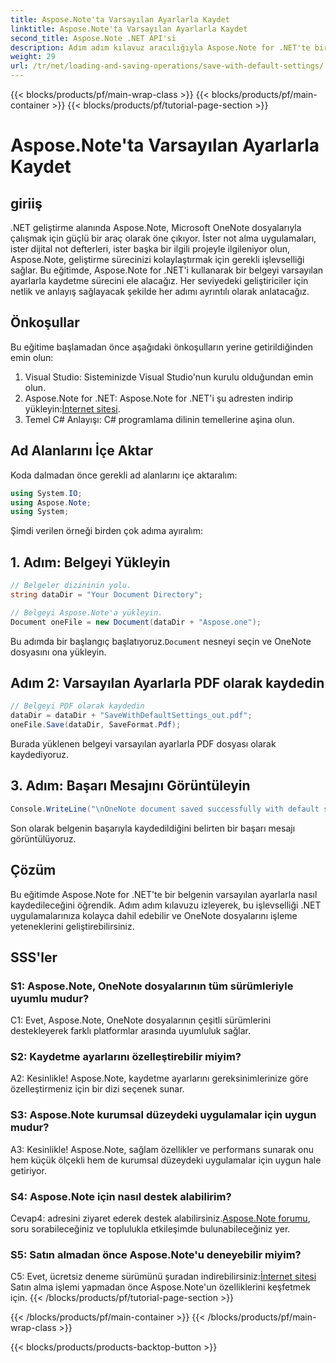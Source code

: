 ```yaml
---
title: Aspose.Note'ta Varsayılan Ayarlarla Kaydet
linktitle: Aspose.Note'ta Varsayılan Ayarlarla Kaydet
second_title: Aspose.Note .NET API'si
description: Adım adım kılavuz aracılığıyla Aspose.Note for .NET'te bir belgeyi varsayılan ayarlarla nasıl kaydedeceğinizi öğrenin.
weight: 29
url: /tr/net/loading-and-saving-operations/save-with-default-settings/
---
```


{{< blocks/products/pf/main-wrap-class >}}
{{< blocks/products/pf/main-container >}}
{{< blocks/products/pf/tutorial-page-section >}}

# Aspose.Note'ta Varsayılan Ayarlarla Kaydet

## giriiş

.NET geliştirme alanında Aspose.Note, Microsoft OneNote dosyalarıyla çalışmak için güçlü bir araç olarak öne çıkıyor. İster not alma uygulamaları, ister dijital not defterleri, ister başka bir ilgili projeyle ilgileniyor olun, Aspose.Note, geliştirme sürecinizi kolaylaştırmak için gerekli işlevselliği sağlar. Bu eğitimde, Aspose.Note for .NET'i kullanarak bir belgeyi varsayılan ayarlarla kaydetme sürecini ele alacağız. Her seviyedeki geliştiriciler için netlik ve anlayış sağlayacak şekilde her adımı ayrıntılı olarak anlatacağız.

## Önkoşullar

Bu eğitime başlamadan önce aşağıdaki önkoşulların yerine getirildiğinden emin olun:

1. Visual Studio: Sisteminizde Visual Studio'nun kurulu olduğundan emin olun.
2.  Aspose.Note for .NET: Aspose.Note for .NET'i şu adresten indirip yükleyin:[İnternet sitesi](https://releases.aspose.com/note/net/).
3. Temel C# Anlayışı: C# programlama dilinin temellerine aşina olun.

## Ad Alanlarını İçe Aktar

Koda dalmadan önce gerekli ad alanlarını içe aktaralım:

```csharp
using System.IO;
using Aspose.Note;
using System;
```

Şimdi verilen örneği birden çok adıma ayıralım:

## 1. Adım: Belgeyi Yükleyin

```csharp
// Belgeler dizininin yolu.
string dataDir = "Your Document Directory";

// Belgeyi Aspose.Note'a yükleyin.
Document oneFile = new Document(dataDir + "Aspose.one");
```

 Bu adımda bir başlangıç başlatıyoruz.`Document` nesneyi seçin ve OneNote dosyasını ona yükleyin.

## Adım 2: Varsayılan Ayarlarla PDF olarak kaydedin

```csharp
// Belgeyi PDF olarak kaydedin
dataDir = dataDir + "SaveWithDefaultSettings_out.pdf";
oneFile.Save(dataDir, SaveFormat.Pdf);
```

Burada yüklenen belgeyi varsayılan ayarlarla PDF dosyası olarak kaydediyoruz.

## 3. Adım: Başarı Mesajını Görüntüleyin

```csharp
Console.WriteLine("\nOneNote document saved successfully with default settings.\nFile saved at " + dataDir); 
```

Son olarak belgenin başarıyla kaydedildiğini belirten bir başarı mesajı görüntülüyoruz.

## Çözüm

Bu eğitimde Aspose.Note for .NET'te bir belgenin varsayılan ayarlarla nasıl kaydedileceğini öğrendik. Adım adım kılavuzu izleyerek, bu işlevselliği .NET uygulamalarınıza kolayca dahil edebilir ve OneNote dosyalarını işleme yeteneklerini geliştirebilirsiniz.

## SSS'ler

### S1: Aspose.Note, OneNote dosyalarının tüm sürümleriyle uyumlu mudur?

C1: Evet, Aspose.Note, OneNote dosyalarının çeşitli sürümlerini destekleyerek farklı platformlar arasında uyumluluk sağlar.

### S2: Kaydetme ayarlarını özelleştirebilir miyim?

A2: Kesinlikle! Aspose.Note, kaydetme ayarlarını gereksinimlerinize göre özelleştirmeniz için bir dizi seçenek sunar.

### S3: Aspose.Note kurumsal düzeydeki uygulamalar için uygun mudur?

A3: Kesinlikle! Aspose.Note, sağlam özellikler ve performans sunarak onu hem küçük ölçekli hem de kurumsal düzeydeki uygulamalar için uygun hale getiriyor.

### S4: Aspose.Note için nasıl destek alabilirim?

 Cevap4: adresini ziyaret ederek destek alabilirsiniz.[Aspose.Note forumu](https://forum.aspose.com/c/note/28), soru sorabileceğiniz ve toplulukla etkileşimde bulunabileceğiniz yer.

### S5: Satın almadan önce Aspose.Note'u deneyebilir miyim?

 C5: Evet, ücretsiz deneme sürümünü şuradan indirebilirsiniz:[İnternet sitesi](https://releases.aspose.com/) Satın alma işlemi yapmadan önce Aspose.Note'un özelliklerini keşfetmek için.
{{< /blocks/products/pf/tutorial-page-section >}}

{{< /blocks/products/pf/main-container >}}
{{< /blocks/products/pf/main-wrap-class >}}

{{< blocks/products/products-backtop-button >}}
